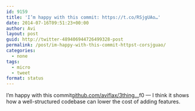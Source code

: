 ```yaml
---
id: 9159
title: 'I’m happy with this commit: https://t.co/RSjgUAo…'
date: 2014-07-16T09:51:23+00:00
author: Avi
layout: post
guid: http://twitter-489406944726499328-post
permalink: /post/im-happy-with-this-commit-httpst-corsjguao/
categories:
  - none
tags:
  - micro
  - tweet
format: status
---
```

I’m happy with this commit[github.com/aviflax/3thing…](https://github.com/aviflax/3things/commit/258a8c83f367d5992cece064c5ecd61ef5dab8c9)f0 — I think it shows how a well-structured codebase can lower the cost of adding features.